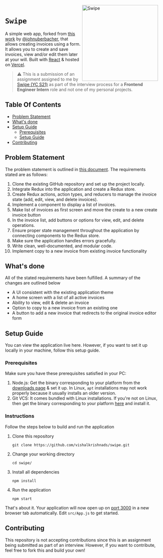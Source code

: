 <img src="https://github.com/vishalkrishnads/swipe/assets/50231856/d8791518-ebaa-41eb-9901-c2dc657769a5" alt="Swipe" width="250" align="right">

# `Swipe`
A simple web app, forked from [this work](https://github.com/johnuberbacher/invoice-generator) by [@johnuberbacher](https://github.com/johnuberbacher), that allows creating invoices using a form. It allows you to create and save invoices, view and/or edit them later at your will. Built with [React](https://react.dev) & hosted on [Vercel](https://vercel.com).

> :warning: This is a submission of an assignment assigned to me by [Swipe (YC S21)](https://getswipe.in/) as part of the interview process for a **Frontend Engineer Intern** role and not one of my personal projects.

## Table Of Contents
* [Problem Statement](#problem-statement)
* [What's done](#whats-done)
* [Setup Guide](#setup-guide)
    * [Prerequisites](#prerequisites)
    * [Setup Guide](#setup-guide)
* [Contributing](#contributing)

## Problem Statement
The problem statement is outlined in [this document](https://drive.google.com/file/d/1307DzolFWTZgZoV5osLUJc_UcL-PoaBI/view?usp=sharing). The requirements stated are as follows:

1. Clone the existing GitHub repository and set up the project locally.
2. Integrate Redux into the application and create a Redux store.
3. Create Redux actions, action types, and reducers to manage the invoice state (add, edit, view,
and delete invoices).
4. Implement a component to display a list of invoices.
5. Make list of invoices as first screen and move the create to a new create invoice button
6. In the invoice list, add buttons or options for view, edit, and delete operations.
7. Ensure proper state management throughout the application by connecting components to the
Redux store.
8. Make sure the application handles errors gracefully.
9. Write clean, well-documented, and modular code.
10. Implement copy to a new invoice from existing invoice functionality

## What's done
All of the stated requirements have been fulfilled. A summary of the changes are outlined below

* A UI consistent with the existing application theme
* A home screen with a list of all active invoices
* Ability to view, edit & delete an invoice
* Option to copy to a new invoice from an existing one
* A button to add a new invoice that redirects to the original invoice editor form

## Setup Guide
You can view the application live here. However, if you want to set it up locally in your machine, follow this setup guide.

### Prerequisites
Make sure you have these prerequisites satisfied in your PC:
1. Node.js: Get the binary corresponding to your platform from the [downloads page](https://nodejs.org/en/download) & set it up. In Linux, `apt` installations may not work properly because it usually installs an older version.
2. Git VCS: It comes bundled with Linux installations. If you're not on Linux, then get the binary corresponding to your platform [here](https://git-scm.com/downloads) and install it.

### Instructions
Follow the steps below to build and run the application

1. Clone this repository

   ```
   git clone https://github.com/vishalkrishnads/swipe.git
   ```

2. Change your working directory

   ```
   cd swipe/
   ```

3. Install all dependencies

   ```
   npm install
   ```

4. Run the application

   ```
   npm start
   ```

That's about it. Your application will now open up on [port 3000](http://localhost:3000) in a new browser tab automatically. Edit `src/App.js` to get started.

## Contributing
This repository is not accepting contributions since this is an assignment being submitted as part of an interview. However, if you want to contribute, feel free to fork this and build your own!

